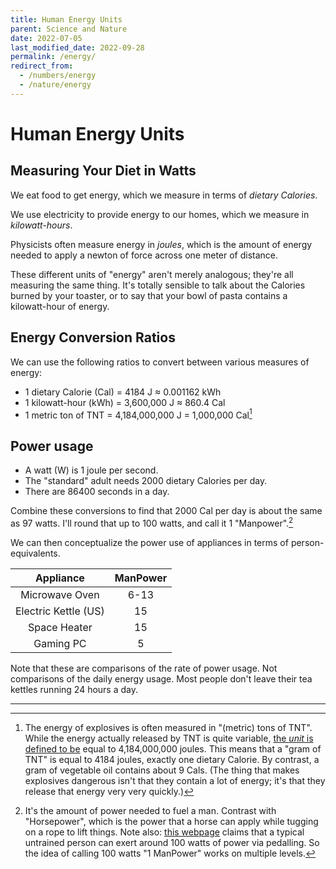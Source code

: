 ```yaml
---
title: Human Energy Units
parent: Science and Nature
date: 2022-07-05
last_modified_date: 2022-09-28
permalink: /energy/
redirect_from:
  - /numbers/energy
  - /nature/energy
---
```


# Human Energy Units

## Measuring Your Diet in Watts

We eat food to get energy, which we measure in terms of *dietary Calories*.

We use electricity to provide energy to our homes, which we measure in *kilowatt-hours*.

Physicists often measure energy in *joules*, which is the amount of energy needed to apply a newton of force across one meter of distance.

These different units  of "energy" aren't merely analogous; they're all measuring the same thing. 
It's totally sensible to talk about the Calories burned by your toaster, or
to say that your bowl of pasta contains a kilowatt-hour of energy.



## Energy Conversion Ratios

We can use the following ratios to convert between various measures of energy:

- 1 dietary Calorie (Cal) = 4184 J ≈ 0.001162 kWh 
- 1 kilowatt-hour (kWh) = 3,600,000 J ≈ 860.4 Cal
- 1 metric ton of TNT = 4,184,000,000 J = 1,000,000 Cal[^gramoftnt]

<!--- 1 joule (J) = -->

[^gramoftnt]:The energy of explosives is often measured in "(metric) tons of TNT". While the energy actually released by TNT is quite variable, [the *unit* is defined to be](https://www.nist.gov/pml/special-publication-811/nist-guide-si-appendix-b-conversion-factors/nist-guide-si-appendix-b8) equal to 4,184,000,000 joules. This means that a "gram of TNT" is equal to 4184 joules, exactly one dietary Calorie. By contrast, a gram of vegetable oil contains about 9 Cals. (The thing that makes explosives dangerous isn't that they contain a lot of energy; it's that they release that energy very very quickly.)


## Power usage

- A watt (W) is 1 joule per second. 
- The "standard" adult needs 2000 dietary Calories per day.
- There are 86400 seconds in a day.

Combine these conversions to find that 2000 Cal per day is about the same as 97 watts. 
I'll round that up to 100 watts, and call it 1 "Manpower".[^horsepowercomparison]

[^horsepowercomparison]: It's the amount of power needed to fuel a man. Contrast with "Horsepower", which is the power that a horse can apply while tugging on a rope to lift things. Note also: [this webpage](https://www.pedalpc.com/blog/how-much-electricity-can-human-generate/) claims that a typical untrained person can exert around 100 watts of power via pedalling. So the idea of calling 100 watts "1 ManPower" works on multiple levels.

We can then conceptualize the power use of appliances in terms of person-equivalents.

<!--
https://en.wikipedia.org/wiki/Human_power
https://hypertextbook.com/facts/2003/WeiLiangMok.shtml
-->

| Appliance | ManPower |
|:-:|:-:|
| Microwave Oven | 6-13 |
| Electric Kettle (US) | 15 | 
| Space Heater | 15 | 
| Gaming PC | 5 | 


Note that these are comparisons of the rate of power usage. Not comparisons of the daily energy usage.
Most people don't leave their tea kettles running 24 hours a day.


---

